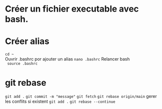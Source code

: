 # Créer un fichier executable avec bash.

# Créer alias

`cd ~`  
Ouvrir .bashrc por ajouter un alias
`nano .bashrc`
Relancer bash  
` source .bashrc`

# git rebase

`git add .`
`git commit -m "message"`
`git fetch`
`git rebase origin/main`
gerer les conflits si existent
`git add .`
`git rebase --continue`
